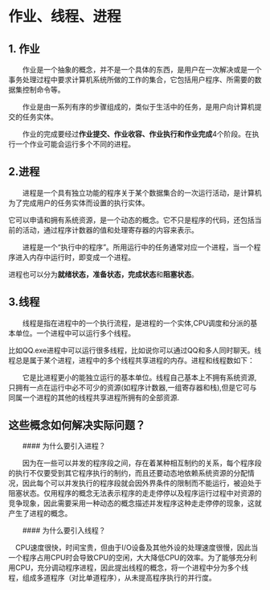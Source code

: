 # 作业、线程、进程

## 1. 作业

　　作业是一个抽象的概念，并不是一个具体的东西，是用户在一次解决或是一个事务处理过程中要求计算机系统所做的工作的集合，它包括用户程序、所需要的数据集控制命令等。

　　作业是由一系列有序的步骤组成的，类似于生活中的任务，是用户向计算机提交的任务实体。

　　作业的完成要经过**作业提交、作业收容、作业执行和作业完成**4个阶段。在执行一个作业可能会运行多个不同的进程。

## 2.进程

　　进程是一个具有独立功能的程序关于某个数据集合的一次运行活动，是计算机为了完成用户的任务实体而设置的执行实体。

它可以申请和拥有系统资源，是一个动态的概念。它不只是程序的代码，还包括当前的活动，通过程序计数器的值和处理寄存器的内容来表示。

　　进程是一个“执行中的程序”。所用运行中的任务通常对应一个进程，当一个程序进入内存中运行时，即变成一个进程。 

进程也可以分为**就绪状态，准备状态，完成状态**和**阻塞状态**。

## 3.线程

　　线程是指在进程中的一个执行流程，是进程的一个实体,CPU调度和分派的基本单位。一个进程中可以运行多个线程。
  
  比如QQ.exe进程中可以运行很多线程，比如说你可以通过QQ和多人同时聊天。线程总是属于某个进程，进程中的多个线程共享进程的内存。进程和线程数如下：
   

　　它是比进程更小的能独立运行的基本单位。线程自己基本上不拥有系统资源,只拥有一点在运行中必不可少的资源(如程序计数器,一组寄存器和栈),但是它可与同属一个进程的其他的线程共享进程所拥有的全部资源.
  
  ## 这些概念如何解决实际问题？
  
　　#### 为什么要引入进程？
  
　　因为在一些可以并发的程序段之间，存在着某种相互制约的关系，每个程序段的执行不仅要受到其它程序执行的制约，而且还要动态地依赖系统资源的分配情况，因此每个可以并发执行的程序段就会因外界条件的限制而不能运行，被迫处于阻塞状态。仅用程序的概念无法表示程序的走走停停以及程序运行过程中对资源的竞争现象，因此需要采用一种动态的概念描述并发程序这种走走停停的现象，这就产生了进程的概念。
  
　　#### 为什么要引入线程？
  
  　CPU速度很快，时间宝贵，但由于I/O设备及其他外设的处理速度很慢，因此当一个程序占用CPU时会导致CPU的空闲，大大降低CPU的效率。为了能够充分利用CPU，充分调动程序进程，因此提出线程的概念，将一个进程中分为多个线程，组成多道程序（对比单道程序），从未提高程序执行的并行度。
